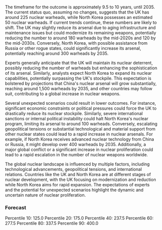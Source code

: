 The timeframe for the outcome is approximately 9.5 to 10 years, until 2035. The current status quo, assuming no changes, suggests that the UK has around 225 nuclear warheads, while North Korea possesses an estimated 50 nuclear warheads. If current trends continue, these numbers are likely to shift. The UK may slightly reduce its arsenal due to aging infrastructure and maintenance issues but could modernize its remaining weapons, potentially reducing the number to around 180 warheads by the mid-2020s and 120 by the mid-2030s. Conversely, North Korea, with possible assistance from Russia or other rogue states, could significantly increase its arsenal, potentially reaching around 300 warheads by 2035.

Experts generally anticipate that the UK will maintain its nuclear deterrent, possibly reducing the number of warheads but enhancing the sophistication of its arsenal. Similarly, analysts expect North Korea to expand its nuclear capabilities, potentially surpassing the UK's stockpile. This expectation is bolstered by projections that China's nuclear arsenal will grow substantially, reaching around 1,500 warheads by 2035, and other countries may follow suit, contributing to a global increase in nuclear weapons.

Several unexpected scenarios could result in lower outcomes. For instance, significant economic constraints or political pressures could force the UK to drastically reduce its nuclear stockpile. Similarly, severe international sanctions or internal political instability could halt North Korea's nuclear program, limiting its arsenal to around 100 warheads. Conversely, escalating geopolitical tensions or substantial technological and material support from other nuclear states could lead to a rapid increase in nuclear arsenals. For example, if North Korea receives advanced nuclear technology from China or Russia, it might develop over 400 warheads by 2035. Additionally, a major global conflict or a significant increase in nuclear proliferation could lead to a rapid escalation in the number of nuclear weapons worldwide.

The global nuclear landscape is influenced by multiple factors, including technological advancements, geopolitical tensions, and international relations. Countries like the UK and North Korea are at different stages of nuclear development, with the UK focusing on modernization and reduction while North Korea aims for rapid expansion. The expectations of experts and the potential for unexpected scenarios highlight the dynamic and uncertain nature of nuclear proliferation.

### Forecast

Percentile 10: 125.0
Percentile 20: 175.0
Percentile 40: 237.5
Percentile 60: 277.5
Percentile 80: 337.5
Percentile 90: 400.0